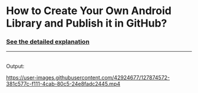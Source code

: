 # How to Create Your Own Android Library and Publish it in GitHub?

<h3><a href ="https://www.geeksforgeeks.org/how-to-create-your-own-android-library-and-publish-it-in-github/">See the detailed explanation</a></h3>
<hr>
<br>
Output:


https://user-images.githubusercontent.com/42924677/127874572-381c577c-f111-4cab-80c5-24e8fadc2445.mp4
